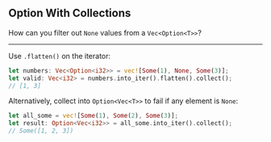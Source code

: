 ## Option With Collections

How can you filter out `None` values from a `Vec<Option<T>>`?

---

Use `.flatten()` on the iterator:

```rust
let numbers: Vec<Option<i32>> = vec![Some(1), None, Some(3)];
let valid: Vec<i32> = numbers.into_iter().flatten().collect();
// [1, 3]
```

Alternatively, collect into `Option<Vec<T>>` to fail if any element is `None`:

```rust
let all_some = vec![Some(1), Some(2), Some(3)];
let result: Option<Vec<i32>> = all_some.into_iter().collect();
// Some([1, 2, 3])
```

